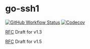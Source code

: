 # go-ssh1

[![GitHub Workflow Status](https://img.shields.io/github/workflow/status/ultram4rine/go-ssh1/CI?style=flat-square)](https://github.com/ultram4rine/go-ssh1/actions?query=workflow%3ACI) [![Codecov](https://img.shields.io/codecov/c/github/ultram4rine/go-ssh1?style=flat-square)](https://codecov.io/gh/ultram4rine/go-ssh1)

[RFC](https://tools.ietf.org/html/draft-ylonen-ssh-protocol-00) Draft for v1.3

[RFC](http://www.snailbook.com/docs/protocol-1.5.txt) Draft for v1.5
